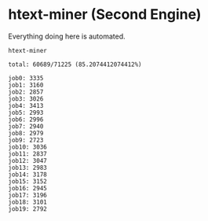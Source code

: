 # htext-miner (Second Engine)

Everything doing here is automated.

```
htext-miner

total: 60689/71225 (85.2074412074412%)

job0: 3335
job1: 3160
job2: 2857
job3: 3026
job4: 3413
job5: 2993
job6: 2996
job7: 2940
job8: 2979
job9: 2723
job10: 3036
job11: 2837
job12: 3047
job13: 2983
job14: 3178
job15: 3152
job16: 2945
job17: 3196
job18: 3101
job19: 2792
```